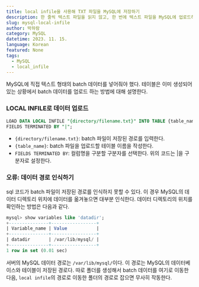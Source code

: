 ```yaml
---
title: local infile을 사용해 TXT 파일을 MySQL에 저장하기
description: 한 줄씩 텍스트 파일을 읽지 않고, 한 번에 텍스트 파일을 MySQL에 업로드하는 방법에 대해 알아보자.
slug: mysql-local-infile
author: 박하람
category: MySQL
datetime: 2023. 11. 15.
language: Korean
featured: None
tags:
  - MySQL
  - local_infile
---
```


MySQL에 직접 텍스트 형태의 batch 데이터를 넣어줘야 했다. 테이블은 이미 생성되어 있는 상황에서 batch 데이터를 업로드 하는 방법에 대해 설명한다.

### LOCAL INFILE로 데이터 업로드

```sql
LOAD DATA LOCAL INFILE "{directory/filename.txt}" INTO TABLE {table_name}
FIELDS TERMINATED BY "|";
```

- `{directory/filename.txt}`: batch 파일이 저장된 경로를 입력한다.
- `{table_name}`: batch 파일을 업로드할 테이블 이름을 작성한다.
- `FIELDS TERMINATED BY`: 컬럼명을 구분할 구분자를 선택한다. 위의 코드는 |을 구분자로 설정한다.

### 오류: 데이터 경로 인식하기

sql 코드가 batch 파일이 저장된 경로를 인식하지 못할 수 있다. 이 경우 MySQL의 데이터 디렉토리 위치에 데이터를 옮겨놓으면 대부분 인식한다. 데이터 디렉토리의 위치를 확인하는 방법은 다음과 같다.

```sql
mysql> show variables like 'datadir';
+---------------+-----------------+
| Variable_name | Value           |
+---------------+-----------------+
| datadir       | /var/lib/mysql/ |
+---------------+-----------------+
1 row in set (0.01 sec)
```

서버의 MySQL 데이터 경로는 `/var/lib/mysql/`이다. 이 경로는 MySQL의 데이터베이스와 테이블이 저장된 경로다. 따로 폴더를 생성해서 batch 데이터를 여기로 이동한 다음, `local infile`의 경로로 이동한 폴더의 경로로 잡으면 무사히 작동한다.
